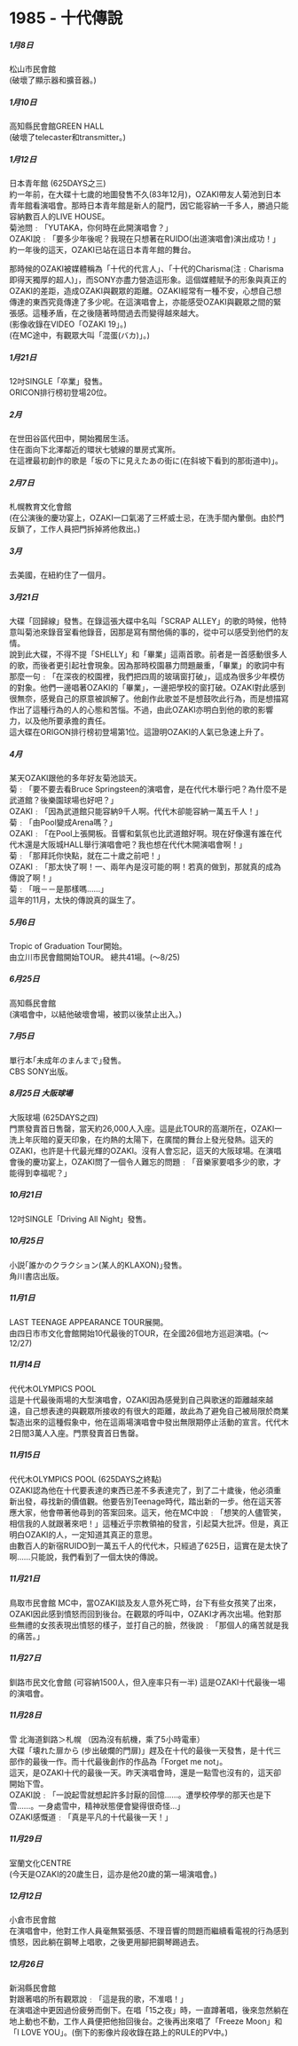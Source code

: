 # 1985 - 十代傳說

##### 1月8日
松山市民會館  
(破壞了顯示器和擴音器。)  

##### 1月10日
高知縣民會館GREEN HALL  
(破壞了telecaster和transmitter。)

##### 1月12日
日本青年館 (625DAYS之三)  
約一年前，在大碟十七歲的地圖發售不久(83年12月)，OZAKI帶友人菊池到日本青年館看演唱會。那時日本青年館是新人的龍門，因它能容納一千多人，勝過只能容納數百人的LIVE HOUSE。  
菊池問﹕「YUTAKA，你何時在此開演唱會？」  
OZAKI說﹕「要多少年後呢？我現在只想著在RUIDO(出道演唱會)演出成功！」  
約一年後的這天，OZAKI已站在這日本青年館的舞台。  
  
那時候的OZAKI被媒體稱為「十代的代言人」、「十代的Charisma(注﹕Charisma即得天獨厚的超人)」，而SONY亦盡力營造這形象。這個媒體賦予的形象與真正的OZAKI的差距，造成OZAKI與觀眾的距離。OZAKI經常有一種不安，心想自己想傳達的東西究竟傳達了多少呢。在這演唱會上，亦能感受OZAKI與觀眾之間的緊張感。這種矛盾，在之後隨著時間過去而變得越來越大。  
(影像收錄在VIDEO「OZAKI 19」。)  
(在MC途中，有觀眾大叫「混蛋(バカ)」。)  

##### 1月21日
12吋SINGLE「卒業」發售。  
ORICON排行榜初登場20位。  

##### 2月
在世田谷區代田中，開始獨居生活。  
住在面向下北澤鄰近的環状七號線的單房式寓所。  
在這裡最初創作的歌是「坂の下に見えたあの街に(在斜坡下看到的那街道中)」。  

##### 2月7日
札幌教育文化會館  
(在公演後的慶功宴上，OZAKI一口氣渴了三杯威士忌，在洗手間內暈倒。由於門反鎖了，工作人員把門拆掉將他救出。)  

##### 3月
去美國，在紐約住了一個月。  

##### 3月21日
大碟「回歸線」發售。在錄這張大碟中名叫「SCRAP ALLEY」的歌的時候，他特意叫菊池來錄音室看他錄音，因那是寫有關他倆的事的，從中可以感受到他們的友情。  
說到此大碟，不得不提「SHELLY」和「畢業」這兩首歌。前者是一首感動很多人的歌，而後者更引起社會現象。因為那時校園暴力問題嚴重，「畢業」的歌詞中有那麼一句﹕「在深夜的校園裡，我們把四周的玻璃窗打破」，這成為很多少年模仿的對象。他們一邊唱著OZAKI的「畢業」，一邊把學校的窗打破。OZAKI對此感到很無奈，感覺自己的原意被誤解了。他創作此歌並不是想鼓吹此行為，而是想描寫作出了這種行為的人的心態和苦惱。不過，由此OZAKI亦明白到他的歌的影響力，以及他所要承擔的責任。  
這大碟在ORIGON排行榜初登場第1位。這證明OZAKI的人氣已急速上升了。  

##### 4月
某天OZAKI跟他的多年好友菊池談天。  
菊﹕「要不要去看Bruce Springsteen的演唱會，是在代代木舉行吧？為什麼不是武道館？後樂園球場也好吧？」  
OZAKI﹕「因為武道館只能容納9千人啊。代代木卻能容納一萬五千人！」  
菊﹕「由Pool變成Arena嗎？」  
OZAKI﹕「在Pool上張開板。音響和氣氛也比武道館好啊。現在好像還有誰在代代木還是大阪城HALL舉行演唱會吧？我也想在代代木開演唱會啊！」  
菊﹕「那拜託你快點，就在二十歲之前吧！」  
OZAKI﹕「那太快了啊！一、兩年內是沒可能的啊！若真的做到，那就真的成為傳說了啊！」  
菊﹕「哦－－是那樣嗎……」  
這年的11月，太快的傳說真的誕生了。  

##### 5月6日
Tropic of Graduation Tour開始。  
由立川市民會館開始TOUR。 總共41場。(～8/25)  

##### 6月25日
高知縣民會館  
(演唱會中，以結他破壞會場，被罰以後禁止出入。)  

##### 7月5日
單行本｢未成年のまんまで｣發售。  
CBS SONY出版。  

##### 8月25日 大阪球場
大阪球場 (625DAYS之四)  
門票發賣首日售罄，當天約26,000人入座。這是此TOUR的高潮所在，OZAKI一洗上年灰暗的夏天印象，在灼熱的太陽下，在廣闊的舞台上發光發熱。這天的OZAKI，也許是十代最光輝的OZAKI。沒有人會忘記，這天的大阪球場。在演唱會後的慶功宴上，OZAKI問了一個令人難忘的問題﹕「音樂家要唱多少的歌，才能得到幸福呢？」  

##### 10月21日
12吋SINGLE「Driving All Night」發售。  

##### 10月25日
小説｢誰かのクラクション(某人的KLAXON)｣發售。  
角川書店出版。  

##### 11月1日
LAST TEENAGE APPEARANCE TOUR展開。  
由四日市市文化會館開始10代最後的TOUR，在全國26個地方巡迴演唱。(～12/27)  

##### 11月14日
代代木OLYMPICS POOL  
這是十代最後兩場的大型演唱會，OZAKI因為感覺到自己與歌迷的距離越來越遠，自己想表達的與觀眾所接收的有很大的距離，故此為了避免自己被局限於商業製造出來的這種假象中，他在這兩場演唱會中發出無限期停止活動的宣言。代代木2日間3萬人入座。門票發賣首日售罄。  

##### 11月15日
代代木OLYMPICS POOL (625DAYS之終點)  
OZAKI認為他在十代要表達的東西已差不多表達完了，到了二十歲後，他必須重新出發，尋找新的價值觀。他要告別Teenage時代，踏出新的一步。他在這天答應大家，他會帶著他尋到的答案回來。這天，他在MC中說﹕「想笑的人儘管笑，相信我的人就跟著來吧！」這種近乎宗教領袖的發言，引起莫大批評。但是，真正明白OZAKI的人，一定知道其真正的意思。  
由數百人的新宿RUIDO到一萬五千人的代代木，只經過了625日，這實在是太快了啊……只能說，我們看到了一個太快的傳說。  

##### 11月21日 
鳥取市民會館
MC中，當OZAKI談及友人意外死亡時，台下有些女孩笑了出來，OZAKI因此感到憤怒而回到後台。在觀眾的呼叫中，OZAKI才再次出場。他對那些無禮的女孩表現出憤怒的樣子，並打自己的臉，然後說﹕「那個人的痛苦就是我的痛苦。」  

##### 11月27日
釧路市民文化會館 (可容納1500人，但入座率只有一半)
這是OZAKI十代最後一場的演唱會。

##### 11月28日
雪 北海道釧路＞札幌 （因為沒有航機，乘了5小時電車）  
大碟「壊れた扉から (步出破爛的門扉)」趕及在十代的最後一天發售，是十代三部作的最後一作。而十代最後創作的作品為「Forget me not」。  
這天，是OZAKI十代的最後一天。昨天演唱會時，還是一點雪也沒有的，這天卻開始下雪。  
OZAKI說﹕「一說起雪就想起許多討厭的回憶……。遭學校停學的那天也是下雪……。一身處雪中，精神狀態便會變得很奇怪…」  
OZAKI感慨道﹕「真是平凡的十代最後一天！」  

##### 11月29日
室蘭文化CENTRE  
(今天是OZAKI的20歲生日，這亦是他20歲的第一場演唱會。)  

##### 12月12日
小倉市民會館  
在演唱會中，他對工作人員毫無緊張感、不理音響的問題而繼續看電視的行為感到憤怒，因此躺在鋼琴上唱歌，之後更用腳把鋼琴踢過去。  

##### 12月26日
新潟縣民會館  
對跟著唱的所有觀眾說﹕「這是我的歌，不准唱！」  
在演唱途中更因過份疲勞而倒下。在唱「15之夜」時，一直蹲著唱，後來忽然躺在地上動也不動，工作人員便把他抬回後台。之後再出來唱了「Freeze Moon」和「I LOVE YOU」。(倒下的影像片段收錄在路上的RULE的PV中。)  